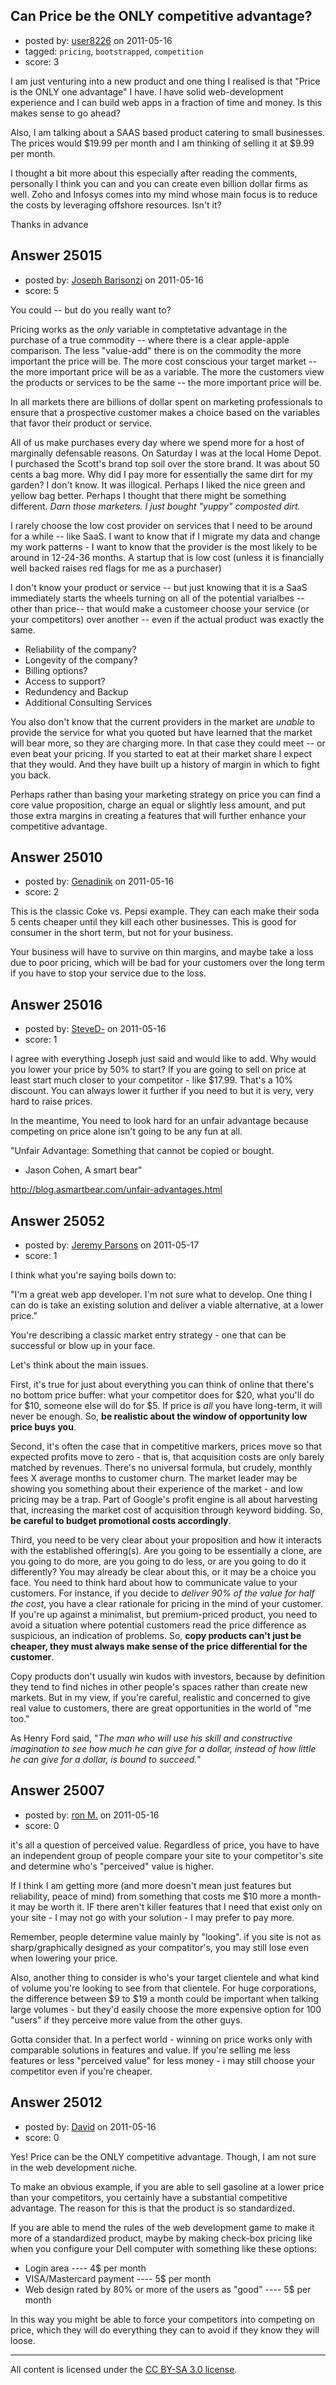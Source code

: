 ## Can Price be the ONLY competitive advantage?

- posted by: [user8226](https://stackexchange.com/users/-1/8226-user8226) on 2011-05-16
- tagged: `pricing`, `bootstrapped`, `competition`
- score: 3

I am just venturing into a new product and one thing I realised is that "Price is the ONLY one advantage" I have. I have solid web-development experience and I can build web apps in a fraction of time and money. Is this makes sense to go ahead?

Also, I am talking about a SAAS based product catering to small businesses. The prices would $19.99 per month and I am thinking of selling it at $9.99 per month.

I thought a bit more about this especially after reading the comments, personally I think you can and you can create even billion dollar firms as well. Zoho and Infosys comes into my mind whose main focus is to reduce the costs by leveraging offshore resources. Isn't it? 

Thanks in advance





## Answer 25015

- posted by: [Joseph Barisonzi](https://stackexchange.com/users/-1/8791-joseph-barisonzi) on 2011-05-16
- score: 5

You could -- but do you really want to?

Pricing works as the *only* variable in comptetative advantage in the purchase of a true commodity -- where there is a clear apple-apple comparison. The less "value-add" there is on the commodity the more important the price will be. The more cost conscious your target market -- the more important price will be as a variable. The more the customers view the products or services to be the same -- the more important price will be. 

In all markets there are billions of dollar spent on marketing professionals to ensure that a prospective customer makes a choice based on the variables that favor their product or service. 

All of us make purchases every day where we spend more for a host of marginally defensable reasons. On Saturday I was at the local Home Depot. I purchased the Scott's brand top soil over the store brand. It was about 50 cents a bag more. Why did I pay more for essentially the same dirt for my garden? I don't know. It was illogical. Perhaps I liked the nice green and yellow bag better. Perhaps I thought that there might be something different. *Darn those marketers. I just bought "yuppy" composted dirt.* 

I rarely choose the low cost provider on services that I need to be around for a while -- like SaaS. I want to know that if I migrate my data and change my work patterns - I want to know that the provider is the most likely to be around in 12-24-36 months. A startup that is low cost (unless it is financially well backed raises red flags for me as a purchaser) 

I don't know your product or service -- but just knowing that it is a SaaS immediately starts the wheels turning on all of the potential varialbes -- other than price-- that would make a customeer choose your service (or your competitors) over another -- even if the actual product was exactly the same.

 - Reliability of the company?
 - Longevity of the company?
 - Billing options?
 - Access to support?
 - Redundency and Backup
 - Additional Consulting Services

You also don't know that the current providers in the market are *unable* to provide the service for what you quoted but have learned that the market will bear more, so they are charging more. In that case they could meet -- or even beat your pricing. If you started to eat at their market share I expect that they would. And they have built up a history of margin in which to fight you back. 

Perhaps rather than basing your marketing strategy on price you can find a core value proposition, charge an equal or slightly less amount, and put those extra margins in creating a features that will further enhance your competitive advantage. 


## Answer 25010

- posted by: [Genadinik](https://stackexchange.com/users/-1/8929-genadinik) on 2011-05-16
- score: 2

This is the classic Coke vs. Pepsi example.  They can each make their soda 5 cents cheaper until they kill each other businesses.  This is good for consumer in the short term, but not for your business.

Your business will have to survive on thin margins, and maybe take a loss due to poor pricing, which will be bad for your customers over the long term if you have to stop your service due to the loss.


## Answer 25016

- posted by: [SteveD-](https://stackexchange.com/users/-1/6609-steved) on 2011-05-16
- score: 1

I agree with everything Joseph just said and would like to add.  Why would you lower your price by 50% to start?  If you are going to sell on price at least start much closer to your competitor - like $17.99.  That's a 10% discount. You can always lower it further if you need to but it is very, very hard to raise prices. 

In the meantime, You need to look hard for an unfair advantage because competing on price alone isn't going to be any fun at all. 

"Unfair Advantage: Something that cannot be copied or bought.
- Jason Cohen, A smart bear"

http://blog.asmartbear.com/unfair-advantages.html







## Answer 25052

- posted by: [Jeremy Parsons](https://stackexchange.com/users/-1/4291-jeremy-parsons) on 2011-05-17
- score: 1

I think what you're saying boils down to:

"I'm a great web app developer. I'm not sure what to develop. One thing I can do is take an existing solution and deliver a viable alternative, at a lower price."

You're describing a classic market entry strategy - one that can be successful or blow up in your face.

Let's think about the main issues.

First, it's true for just about everything you can think of online that there's no bottom price buffer: what your competitor does for $20, what you'll do for $10, someone else will do for $5. If price is *all* you have long-term, it will never be enough. So, **be realistic about the window of opportunity low price buys you**.

Second, it's often the case that in competitive markers, prices move so that expected profits move to zero - that is, that acquisition costs are only barely matched by revenues. There's no universal formula, but crudely, monthly fees X average months to customer churn. The market leader may be showing you something about their experience of the market - and low pricing may be a trap. Part of Google's profit engine is all about harvesting that, increasing the market cost of acquisition through keyword bidding. So, **be careful to budget promotional costs accordingly**.

Third, you need to be very clear about your proposition and how it interacts with the established offering(s). Are you going to be essentially a clone, are you going to do more, are you going to do less, or are you going to do it differently? You may already be clear about this, or it may be a choice you face. You need to think hard about how to communicate  value to your customers. For instance, if you decide to *deliver 90% of the value for half the cost*, you have a clear rationale for pricing in the mind of your customer. If you're up against a minimalist, but premium-priced product, you need to avoid a situation where potential customers read the price difference as suspicious, an indication of problems. So, **copy products can't just be cheaper, they must always make sense of the price differential for the customer**.

Copy products don't usually win kudos with investors, because by definition they tend to find niches in other people's spaces rather than create new markets. But in my view, if you're careful, realistic and concerned to give real value to customers, there are great opportunities in the world of "me too." 

As Henry Ford said, "*The man who will use his skill and constructive imagination to see how much he can give for a dollar, instead of how little he can give for a dollar, is bound to succeed.*"


## Answer 25007

- posted by: [ron M.](https://stackexchange.com/users/-1/2122-ron-m) on 2011-05-16
- score: 0

it's all a question of perceived value. Regardless of price, you have to have an independent group of people compare your site to your competitor's site and determine who's "perceived" value is higher. 

If I think I am getting more (and more doesn't mean just features but reliability, peace of mind) from something that costs me $10 more a month- it may be worth it. IF there aren't killer features that I need that exist only on your site - I may not go with your solution - I may prefer to pay more.  

Remember, people determine value mainly by "looking". if you site is not as sharp/graphically designed as your compatitor's, you may still lose even when lowering your price.

Also, another thing to consider is who's your target clientele and what kind of volume you're looking to see from that clientele. For huge corporations, the difference between $9 to $19 a month could be important when talking large volumes - but they'd easily choose the more expensive option for 100 "users" if they perceive more value from the other guys.

Gotta consider that. In a perfect world - winning on price works only with comparable solutions in features and value. If you're selling me less features or less "perceived value" for less money - i may still choose your competitor even if you're cheaper.


## Answer 25012

- posted by: [David](https://stackexchange.com/users/-1/2684-david) on 2011-05-16
- score: 0

Yes! Price can be the ONLY competitive advantage. Though, I am not sure in the web development niche.

To make an obvious example, if you are able to sell gasoline at a lower price than your competitors, you certainly have a substantial competitive advantage. The reason for this is that the product is so standardized.

If you are able to mend the rules of the web development game to make it more of a standardized product, maybe by making check-box pricing like when you configure your Dell computer with something like these options:

 - Login area ---- 4$ per month
 - VISA/Mastercard payment ---- 5$ per month
 - Web design rated by 80% or more of the users as "good" ---- 5$ per month

In this way you might be able to force your competitors into competing on price, which they will do everything they can to avoid if they know they will loose.



---

All content is licensed under the [CC BY-SA 3.0 license](https://creativecommons.org/licenses/by-sa/3.0/).
